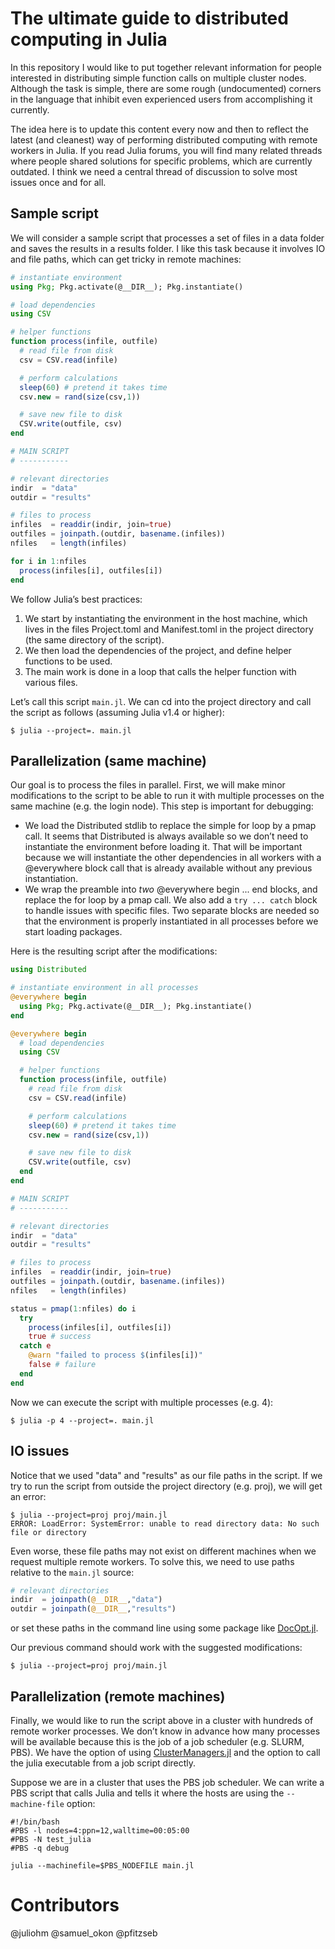 # The ultimate guide to distributed computing in Julia

In this repository I would like to put together relevant information for people interested in distributing simple function calls on multiple cluster nodes. Although the task is simple, there are some rough (undocumented) corners in the language that inhibit even experienced users from accomplishing it currently.

The idea here is to update this content every now and then to reflect the latest (and cleanest) way of performing distributed computing with remote workers in Julia. If you read Julia forums, you will find many related threads where people shared solutions for specific problems, which are currently outdated. I think we need a central thread of discussion to solve most issues once and for all.

## Sample script

We will consider a sample script that processes a set of files in a data folder and saves the results in a results folder. I like this task because it involves IO and file paths, which can get tricky in remote machines:

```julia
# instantiate environment
using Pkg; Pkg.activate(@__DIR__); Pkg.instantiate()

# load dependencies
using CSV

# helper functions
function process(infile, outfile)
  # read file from disk
  csv = CSV.read(infile)

  # perform calculations
  sleep(60) # pretend it takes time
  csv.new = rand(size(csv,1))

  # save new file to disk
  CSV.write(outfile, csv)
end

# MAIN SCRIPT
# -----------

# relevant directories
indir  = "data"
outdir = "results"

# files to process
infiles  = readdir(indir, join=true)
outfiles = joinpath.(outdir, basename.(infiles))
nfiles   = length(infiles)

for i in 1:nfiles
  process(infiles[i], outfiles[i])
end
```

We follow Julia’s best practices:

1. We start by instantiating the environment in the host machine, which lives in the files Project.toml and Manifest.toml in the project directory (the same directory of the script).
2. We then load the dependencies of the project, and define helper functions to be used.
3. The main work is done in a loop that calls the helper function with various files.

Let’s call this script `main.jl`. We can cd into the project directory and call the script as follows (assuming Julia v1.4 or higher):

```shell
$ julia --project=. main.jl
```

## Parallelization (same machine)

Our goal is to process the files in parallel. First, we will make minor modifications to the script to be able to run it with multiple processes on the same machine (e.g. the login node). This step is important for debugging:

- We load the Distributed stdlib to replace the simple for loop by a pmap call. It seems that Distributed is always available so we don’t need to instantiate the environment before loading it. That will be important because we will instantiate the other dependencies in all workers with a @everywhere block call that is already available without any previous instantiation.
- We wrap the preamble into *two* @everywhere begin ... end blocks, and replace the for loop by a pmap call. We also add a `try ... catch` block to handle issues with specific files. Two separate blocks are needed so that the environment is properly instantiated in all processes before we start loading packages.

Here is the resulting script after the modifications:

```julia
using Distributed

# instantiate environment in all processes
@everywhere begin
  using Pkg; Pkg.activate(@__DIR__); Pkg.instantiate()
end

@everywhere begin
  # load dependencies
  using CSV

  # helper functions
  function process(infile, outfile)
    # read file from disk
    csv = CSV.read(infile)

    # perform calculations
    sleep(60) # pretend it takes time
    csv.new = rand(size(csv,1))

    # save new file to disk
    CSV.write(outfile, csv)
  end
end

# MAIN SCRIPT
# -----------

# relevant directories
indir  = "data"
outdir = "results"

# files to process
infiles  = readdir(indir, join=true)
outfiles = joinpath.(outdir, basename.(infiles))
nfiles   = length(infiles)

status = pmap(1:nfiles) do i
  try
    process(infiles[i], outfiles[i])
    true # success
  catch e
    @warn "failed to process $(infiles[i])"
    false # failure
  end
end
```

Now we can execute the script with multiple processes (e.g. 4):

```shell
$ julia -p 4 --project=. main.jl
```

## IO issues

Notice that we used "data" and "results" as our file paths in the script. If we try to run the script from outside the project directory (e.g. proj), we will get an error:

```shell
$ julia --project=proj proj/main.jl
ERROR: LoadError: SystemError: unable to read directory data: No such file or directory
```

Even worse, these file paths may not exist on different machines when we request multiple remote workers. To solve this, we need to use paths relative to the `main.jl` source:

```julia
# relevant directories
indir  = joinpath(@__DIR__,"data")
outdir = joinpath(@__DIR__,"results")
```

or set these paths in the command line using some package like [DocOpt.jl](https://github.com/docopt/DocOpt.jl).

Our previous command should work with the suggested modifications:

```shell
$ julia --project=proj proj/main.jl
```

## Parallelization (remote machines)

Finally, we would like to run the script above in a cluster with hundreds of remote worker processes. We don’t know in advance how many processes will be available because this is the job of a job scheduler (e.g. SLURM, PBS). We have the option of using [ClusterManagers.jl](https://github.com/JuliaParallel/ClusterManagers.jl) and the option to call the julia executable from a job script directly.

Suppose we are in a cluster that uses the PBS job scheduler. We can write a PBS script that calls Julia and tells it where the hosts are using the `--machine-file` option:

```shell
#!/bin/bash
#PBS -l nodes=4:ppn=12,walltime=00:05:00
#PBS -N test_julia
#PBS -q debug

julia --machinefile=$PBS_NODEFILE main.jl
```

# Contributors

@juliohm @samuel_okon @pfitzseb
